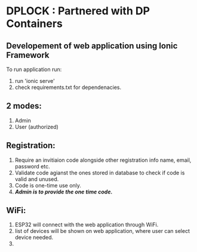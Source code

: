 # DPLOCK : Partnered with DP Containers

Developement of web application using Ionic Framework
----
To run application run: 
1. run 'ionic serve'
2. check requirements.txt for dependenacies.

2 modes:
-
1. Admin
2. User (authorized)

Registration:
-
1. Require an invitiaion code alongside other registration info name, email, password etc.
2. Validate code agianst the ones stored in database to check if code is valid and unused.
3. Code is one-time use only.
4. ***Admin is to provide the one time code.***

WiFi:
-
1. ESP32 will connect with the web application through WiFi.
2. list of devices will be shown on web application, where user can select device needed.
3. 


